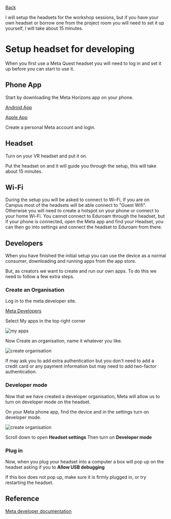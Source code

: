 [Back](https://uwetom.github.io/media-production-worksheets)


I will setup the headsets for the workshop sessions, but if you have your own headset or borrow one from the project room you will need to set it up yourself, I will take about 15 minutes.

# Setup headset for developing

When you first use a Meta Quest headset you will need to log in and set it up before you can start to use it.

## Phone App

Start by downloading the Meta Horizons app on your phone.

[Android App](https://apps.apple.com/us/app/meta-horizon/id1366478176)

[Apple App](https://play.google.com/store/apps/details?id=com.oculus.twilight&hl=en_GB)

Create a personal Meta account and login.

## Headset

Turn on your VR headset and put it on.

Put the headset on and it will guide you through the setup, this will take about 15 minutes.

## Wi-Fi

During the setup you will be asked to connect to Wi-Fi, If you are on Campus most of the headsets will be able connect to "Guest Wifi". Otherwise you will need to create a hotspot on your phone or connect to your home Wi-Fi. You cannot connect to Eduroam through the headset, but if your phone is connected, open the Meta app and find your Headset, you can then go into settings and connect the headset to Eduroam from there.

## Developers

When you have finished the initial setup you can use the device as a normal consumer, downloading and running apps from the app store.

But, as creators we want to create and run our own apps. To do this we need to follow a few extra steps.

### Create an Organisation

Log in to the meta developer site.

[Meta Developers](https://developers.meta.com/horizon)

Select My apps in the top right corner

![my apps](https://uwetom.github.io/media-production-worksheets/wk18b-setup-headset/images/my_apps.jpg)

Now Create an organisation, name it whatever you like.

![create organisation](https://uwetom.github.io/media-production-worksheets/wk18b-setup-headset/images/createorganisation.jpg)

If may ask you to add extra authentication but you don't need to add a credit card or any payment information but may need to add two-factor authentication.

### Developer mode

Now that we have created a developer organisation,  Meta will allow us to turn on developer mode on the headset.

On your Meta phone app, find the device and in the settings turn on developer mode.

![create organisation](https://uwetom.github.io/media-production-worksheets/wk18b-setup-headset/images/phone_1.png)

Scroll down to open **Headset settings**
Then turn on **Developer mode**

### Plug in

Now, when you plug your headset into a computer a box will pop up on the headset asking if you to **Allow USB debugging**

If this box does not pop up, make sure it is firmly plugged in, or try restarting the headset.

## Reference

[Meta developer documentation](https://developers.meta.com/horizon/documentation/unity/unity-env-device-setup/)

